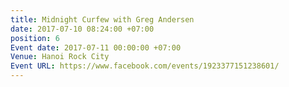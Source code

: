 ```yaml
---
title: Midnight Curfew with Greg Andersen
date: 2017-07-10 08:24:00 +07:00
position: 6
Event date: 2017-07-11 00:00:00 +07:00
Venue: Hanoi Rock City
Event URL: https://www.facebook.com/events/1923377151238601/
---
```


